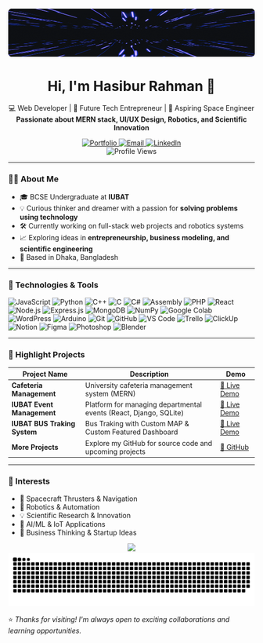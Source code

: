 <p align="center">
  <img src="https://github.com/inbox-hasibur/inbox-hasibur/blob/main/banner.gif" alt="Banner GIF" />
</p>
<h1 align="center">Hi, I'm Hasibur Rahman 👋</h1>
<p align="center">
  💻 Web Developer | 🚀 Future Tech Entrepreneur | 🌙 Aspiring Space Engineer<br/>
  <strong>Passionate about MERN stack, UI/UX Design, Robotics, and Scientific Innovation</strong>
</p>
<p align="center">
  <a href="https://hasibur.liveblog365.com">
    <img src="https://img.shields.io/badge/Portfolio-hasibur.liveblog365.com-6A0DAD?style=flat&logo=firefox" alt="Portfolio" />
  </a>
  <a href="mailto:inbox.hasibur.rahman@gmail.com">
    <img src="https://img.shields.io/badge/Email-inbox.hasibur.rahman@gmail.com-6A0DAD?style=flat&logo=gmail" alt="Email" />
  </a>
  <a href="https://www.linkedin.com/in/inboxhasibur/">
    <img src="https://img.shields.io/badge/LinkedIn-Hasibur_Rahman-6A0DAD?style=flat&logo=linkedin" alt="LinkedIn" />
  </a><br>
  <img src="https://komarev.com/ghpvc/?username=inbox-hasibur&label=Profile+Views&color=6A0DAD&style=flat" alt="Profile Views"/>
</p>

---

### 👨‍💻 About Me

- 🎓 BCSE Undergraduate at **IUBAT**
- 💡 Curious thinker and dreamer with a passion for **solving problems using technology**
- 🛠️ Currently working on full-stack web projects and robotics systems
- 📈 Exploring ideas in **entrepreneurship, business modeling, and scientific engineering**
- 📍 Based in Dhaka, Bangladesh

---

### 🧰 Technologies & Tools

![JavaScript](https://img.shields.io/badge/-JavaScript-6A0DAD?style=flat&logo=javascript&logoColor=white)
![Python](https://img.shields.io/badge/-Python-6A0DAD?style=flat&logo=python&logoColor=white)
![C++](https://img.shields.io/badge/-C++-6A0DAD?style=flat&logo=cplusplus&logoColor=white)
![C](https://img.shields.io/badge/-C-6A0DAD?style=flat&logo=c&logoColor=white)
![C#](https://img.shields.io/badge/-C%23-6A0DAD?style=flat&logo=c-sharp&logoColor=white)
![Assembly](https://img.shields.io/badge/-Assembly-6A0DAD?style=flat&logo=assembler&logoColor=white)
![PHP](https://img.shields.io/badge/-PHP-6A0DAD?style=flat&logo=php&logoColor=white)
![React](https://img.shields.io/badge/-React-6A0DAD?style=flat&logo=react&logoColor=white)
![Node.js](https://img.shields.io/badge/-Node.js-6A0DAD?style=flat&logo=node.js&logoColor=white)
![Express.js](https://img.shields.io/badge/-Express.js-6A0DAD?style=flat&logo=express&logoColor=white)
![MongoDB](https://img.shields.io/badge/-MongoDB-6A0DAD?style=flat&logo=mongodb&logoColor=white)
![NumPy](https://img.shields.io/badge/-NumPy-6A0DAD?style=flat&logo=numpy&logoColor=white)
![Google Colab](https://img.shields.io/badge/-Colab-6A0DAD?style=flat&logo=googlecolab&logoColor=white)
![WordPress](https://img.shields.io/badge/-WordPress-6A0DAD?style=flat&logo=wordpress&logoColor=white)
![Arduino](https://img.shields.io/badge/-Arduino-6A0DAD?style=flat&logo=arduino&logoColor=white)
![Git](https://img.shields.io/badge/-Git-6A0DAD?style=flat&logo=git&logoColor=white)
![GitHub](https://img.shields.io/badge/-GitHub-6A0DAD?style=flat&logo=github&logoColor=white)
![VS Code](https://img.shields.io/badge/-VSCode-6A0DAD?style=flat&logo=visual-studio-code&logoColor=white)
![Trello](https://img.shields.io/badge/-Trello-6A0DAD?style=flat&logo=trello&logoColor=white)
![ClickUp](https://img.shields.io/badge/-ClickUp-6A0DAD?style=flat&logo=clickup&logoColor=white)
![Notion](https://img.shields.io/badge/-Notion-6A0DAD?style=flat&logo=notion&logoColor=white)
![Figma](https://img.shields.io/badge/-Figma-6A0DAD?style=flat&logo=figma&logoColor=white)
![Photoshop](https://img.shields.io/badge/-Photoshop-6A0DAD?style=flat&logo=adobephotoshop&logoColor=white)
![Blender](https://img.shields.io/badge/-Blender-6A0DAD?style=flat&logo=blender&logoColor=white)

---

### 🌟 Highlight Projects

| Project Name | Description | Demo |
| ------------ | ----------- | ---- |
| **Cafeteria Management** | University cafeteria management system (MERN) | [🔗 Live Demo](https://iubat-lemonlime.vercel.app/) |
| **IUBAT Event Management** | Platform for managing departmental events (React, Django, SQLite) | [🔗 Live Demo](https://iubat-events.vercel.app/) |
| **IUBAT BUS Traking System** | Bus Traking with Custom MAP & Custom Featured Dashboard | [🔗 Live Demo](https://ubus.vercel.app/) |
| **More Projects** | Explore my GitHub for source code and upcoming projects | [🔗 GitHub](https://github.com/inbox-hasibur?tab=repositories) |

---

### 🚀 Interests

- 🚀 Spacecraft Thrusters & Navigation
- 🤖 Robotics & Automation
- 💡 Scientific Research & Innovation
- 🧠 AI/ML & IoT Applications
- 💼 Business Thinking & Startup Ideas
<div align="center">
	<img src="https://cdn.jsdelivr.net/gh/holic-x/holic-x/assets/github-contribution-grid-snake.svg" />
</div>
<picture>
  <source media="(prefers-color-scheme: dark)" srcset="https://raw.githubusercontent.com/holic-x/holic-x/output/github-contribution-grid-snake-dark.svg">
  <source media="(prefers-color-scheme: light)" srcset="https://raw.githubusercontent.com/holic-x/holic-x/output/github-contribution-grid-snake.svg">
  <img alt="github contribution grid snake animation" src="https://raw.githubusercontent.com/adorabled4/adorabled4/output/github-contribution-grid-snake.svg">
</picture>


⭐ *Thanks for visiting! I'm always open to exciting collaborations and learning opportunities.*


